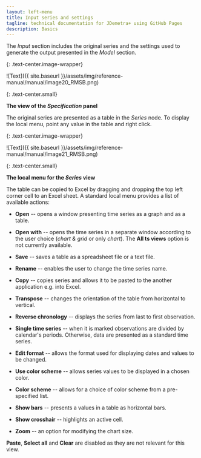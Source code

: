 ```yaml
---
layout: left-menu
title: Input series and settings
tagline: technical documentation for JDemetra+ using GitHub Pages
description: Basics
---
```


The *Input* section includes the original series and the settings used
to generate the output presented in the *Model* section.

{: .text-center.image-wrapper}

![Text]({{ site.baseurl }}/assets/img/reference-manual/manual/image20_RMSB.png)

{: .text-center.small}

**The view of the *Specification* panel**

The original series are presented as a table in the *Series* node. To
display the local menu, point any value in the table and right click.

{: .text-center.image-wrapper}

![Text]({{ site.baseurl }}/assets/img/reference-manual/manual/image21_RMSB.png)

{: .text-center.small}

**The local menu for the *Series* view**

The table can be copied to Excel by dragging and dropping the top left
corner cell to an Excel sheet. A standard local menu provides a list of
available actions:

-   **Open** -- opens a window presenting time series as a graph and as
    a table.

-   **Open with** -- opens the time series in a separate window
    according to the user choice (*chart & grid* or only *chart*). The **All
    ts views** option is not currently available.

-   **Save** -- saves a table as a spreadsheet file or a text file.

-   **Rename** -- enables the user to change the time series name.

-   **Copy** -- copies series and allows it to be pasted to the another
    application e.g. into Excel.

-   **Transpose** -- changes the orientation of the table from
    horizontal to vertical.

-   **Reverse chronology** -- displays the series from last to first
    observation.

-   **Single time series** -- when it is marked observations are divided
    by calendar's periods. Otherwise, data are presented as a standard
    time series.

-   **Edit format** -- allows the format used for displaying dates and
    values to be changed.

-   **Use color scheme** -- allows series values to be displayed in a
    chosen color.

-   **Color scheme** -- allows for a choice of color scheme from a
    pre-specified list.

-   **Show bars** -- presents a values in a table as horizontal bars.

-   **Show crosshair** -- highlights an active cell.

-   **Zoom** -- an option for modifying the chart size.

**Paste**, **Select all** and **Clear** are disabled as they are not
relevant for this view.
